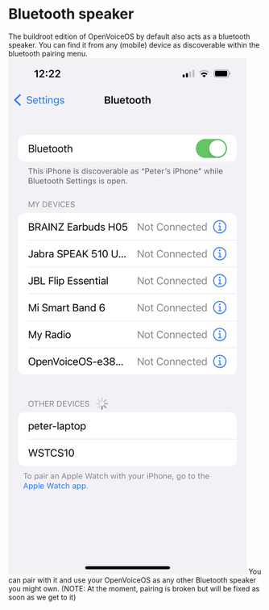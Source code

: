 # Bluetooth speaker

The buildroot edition of OpenVoiceOS by default also acts as a bluetooth speaker. You can find it from any (mobile) device as discoverable within the bluetooth pairing menu.
![](https://raw.githubusercontent.com/OpenVoiceOS/ovos_assets/master/Images/iPhone%20-%20Bluetooth%20menu.PNG)
You can pair with it and use your OpenVoiceOS as any other Bluetooth speaker you might own.
(NOTE: At the moment, pairing is broken but will be fixed as soon as we get to it)
